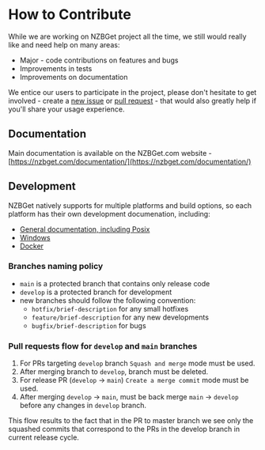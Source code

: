 # How to Contribute #

While we are working on NZBGet project all the time, we still would really like and need help on many areas:

- Major - code contributions on features and bugs
- Improvements in tests 
- Improvements on documentation

We entice our users to participate in the project, please don't hesitate to get involved - create a [new issue](https://github.com/nzbgetcom/nzbget/issues/new) or [pull request](https://github.com/nzbgetcom/nzbget/compare) - that would also greatly help if you'll share your usage experience.

## Documentation ##

Main documentation is available on the NZBGet.com website - [https://nzbget.com/documentation/](https://nzbget.com/documentation/)

## Development ##

NZBGet natively supports for multiple platforms and build options, so each platform has their own development documenation, including:

- [General documentation, including Posix](https://github.com/nzbgetcom/nzbget/blob/develop/README)
- [Windows](https://github.com/nzbgetcom/nzbget/blob/develop/windows/README-WINDOWS.txt)
- [Docker](https://github.com/nzbgetcom/nzbget/blob/develop/docker/README.md)

### Branches naming policy ###

- `main` is a protected branch that contains only release code
- `develop` is a protected branch for development
- new branches should follow the following convention:
  - `hotfix/brief-description` for any small hotfixes
  - `feature/brief-description` for any new developments
  - `bugfix/brief-description` for bugs

### Pull requests flow for `develop` and `main` branches ### 

1. For PRs targeting `develop` branch `Squash and merge` mode must be used.
2. After merging branch to `develop`, branch must be deleted.
3. For release PR (`develop` -> `main`) `Create a merge commit` mode must be used.
4. After merging `develop` -> `main`, must be back merge `main` -> `develop` before any changes in `develop` branch.

This flow results to the fact that in the PR to master branch we see only the squashed commits that correspond to the PRs in the develop branch in current release cycle.
